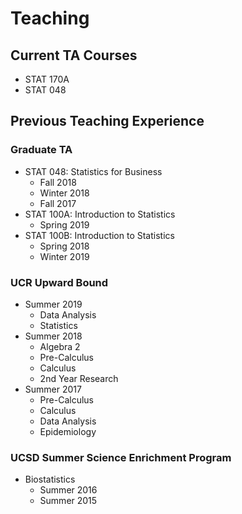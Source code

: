 # Teaching

## Current TA Courses

- STAT 170A
- STAT 048

## Previous Teaching Experience

### Graduate TA

- STAT 048: Statistics for Business
  * Fall 2018
  * Winter 2018
  * Fall 2017
- STAT 100A: Introduction to Statistics
  * Spring 2019
- STAT 100B: Introduction to Statistics
  * Spring 2018
  * Winter 2019

### UCR Upward Bound

- Summer 2019
  * Data Analysis
  * Statistics
- Summer 2018
  * Algebra 2
  * Pre-Calculus
  * Calculus
  * 2nd Year Research
- Summer 2017
  * Pre-Calculus
  * Calculus
  * Data Analysis
  * Epidemiology

### UCSD Summer Science Enrichment Program

- Biostatistics
  * Summer 2016
  * Summer 2015
